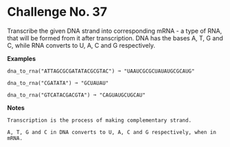 # Challenge No. 37

Transcribe the given DNA strand into corresponding mRNA - a type of RNA, that will be formed from it after transcription. DNA has the bases A, T, G and C, while RNA converts to U, A, C and G respectively.

**Examples**

    dna_to_rna("ATTAGCGCGATATACGCGTAC") ➞ "UAAUCGCGCUAUAUGCGCAUG"
     
    dna_to_rna("CGATATA") ➞ "GCUAUAU"
     
    dna_to_rna("GTCATACGACGTA") ➞ "CAGUAUGCUGCAU"

**Notes**

    Transcription is the process of making complementary strand.

    A, T, G and C in DNA converts to U, A, C and G respectively, when in mRNA.